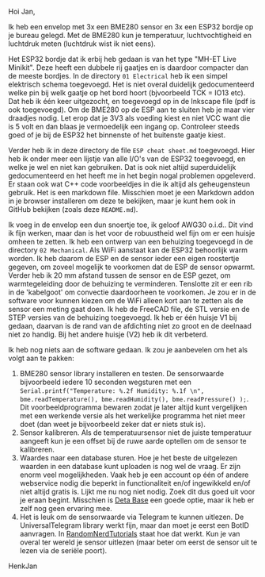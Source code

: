 Hoi Jan,

Ik heb een envelop met 3x een BME280 sensor en 3x een ESP32 bordje op je bureau gelegd. Met de BME280 kun je temperatuur, luchtvochtigheid en luchtdruk meten (luchtdruk wist ik niet eens).

Het ESP32 bordje dat ik erbij heb gedaan is van het type "MH-ET Live Minikit". Deze heeft een dubbele rij gaatjes en is daardoor compacter dan de meeste bordjes. In de directory ```01 Electrical``` heb ik een simpel elektrisch schema toegevoegd. Het is niet overal duidelijk gedocumenteerd welke pin bij welk gaatje op het bord hoort (bjvoorbeeld TCK = IO13 etc). Dat heb ik één keer uitgezocht, en toegevoegd op in de Inkscape file (pdf is ook toegevoegd). Om de BME280 op de ESP aan te sluiten heb je maar vier draadjes nodig. Let erop dat je 3V3 als voeding kiest en niet VCC want die is 5 volt en dan blaas je vermoedelijk een ingang op. Controleer steeds goed of je bij de ESP32 het binnenste of het buitenste gaatje kiest.

Verder heb ik in deze directory de file ```ESP cheat sheet.md``` toegevoegd. Hier heb ik onder meer een lijstje van alle I/O's van de ESP32 toegevoegd, en welke je wel en niet kan gebruiken. Dat is ook niet altijd superduidelijk gedocumenteerd en het heeft me in het begin nogal problemen opgeleverd. Er staan ook wat C++ code voorbeeldjes in die ik altijd als geheugensteun gebruik. Het is een markdown file. Misschien moet je een Markdown addon in je browser installeren om deze te bekijken, maar je kunt hem ook in GitHub bekijken (zoals deze ```README.md```).

Ik voeg in de envelop een dun snoertje toe, ik geloof AWG30 o.i.d.. Dit vind ik fijn werken, maar dan is het voor de robuustheid wel fijn om er een huisje omheen te zetten. Ik heb een ontwerp van een behuizing toegevoegd in de directory ```02 Mechanical```. Als WiFi aanstaat kan de ESP32 behoorlijk warm worden. Ik heb daarom de ESP en de sensor ieder een eigen roostertje gegeven, om zoveel mogelijk te voorkomen dat de ESP de sensor opwarmt. Verder heb ik 20 mm afstand tussen de sensor en de ESP gezet, om warmtegeleiding door de behuizing te verminderen. Tenslotte zit er een rib in de 'kabelgoot' om convectie daardoorheen te voorkomen. Je zou er in de software voor kunnen kiezen om de WiFi alleen kort aan te zetten als de sensor een meting gaat doen. Ik heb de FreeCAD file, de STL versie en de STEP versies van de behuizing toegevoegd. Ik heb er één huisje V1 bij gedaan, daarvan is de rand van de afdichting niet zo groot en de deelnaad niet zo handig. Bij het andere huisje (V2) heb ik dit verbeterd.

Ik heb nog niets aan de software gedaan. Ik zou je aanbevelen om het als volgt aan te pakken:
1. BME280 sensor library installeren en testen. De sensorwaarde bijvoorbeeld iedere 10 seconden wegsturen met een ```Serial.printf("Temperature: %.2f Humidity: %.1f \n", bme.readTemperature(), bme.readHumidity(), bme.readPressure() );```. Dit voorbeeldprogramma bewaren zodat je later altijd kunt vergelijken met een werkende versie als het werkelijke programma het niet meer doet (dan weet je bijvoorbeeld zeker dat er niets stuk is).
1. Sensor kalibreren. Als de temperatuursensor niet de juiste temperatuur aangeeft kun je een offset bij de ruwe aarde optellen om de sensor te kalibreren.
1. Waardes naar een database sturen. Hoe je het beste de uitgelezen waarden in een database kunt uploaden is nog wel de vraag. Er zijn enorm veel mogelijkheden. Vaak heb je een account op één of andere webservice nodig die beperkt in functionaliteit en/of ingewikkeld en/of niet altijd gratis is. Lijkt me nu nog niet nodig. Zoek dit dus goed uit voor je eraan begint. Misschien is [Deta Base](https://randomnerdtutorials.com/esp32-deta-base-database-arduino/) een goede optie, maar ik heb er zelf nog geen ervaring mee.
1. Het is leuk om de sensorwaarde via Telegram te kunnen uitlezen. De UniversalTelegram library werkt fijn, maar dan moet je eerst een BotID aanvragen. In [RandomNerdTutorials](https://randomnerdtutorials.com/telegram-group-esp32-esp8266/) staat hoe dat werkt. Kun je van overal ter wereld je sensor uitlezen (maar beter om eerst de sensor uit te lezen via de seriële poort).

HenkJan
